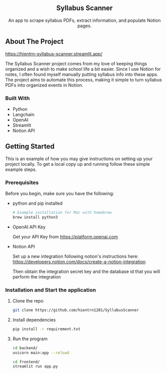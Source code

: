 <!-- PROJECT LOGO -->
<br />
<div align="center">

<h2 align="center">Syllabus Scanner</h2>

  <p align="center">
    An app to scrape syllabus PDFs, extract information, and populate Notion pages.
    <br />
  </p>
</div>

<!-- ABOUT THE PROJECT -->

## About The Project

https://hientrn-syllabus-scanner.streamlit.app/

The Syllabus Scanner project comes from my love of keeping things organized and a wish to make school life a bit easier. Since I use Notion for notes, I often found myself manually putting syllabus info into these apps. The project aims to automate this process, making it simple to turn syllabus PDFs into organized events in Notion.

### Built With

- Python
- Langchain
- OpenAI
- Streamlit
- Notion API

<!-- GETTING STARTED -->

## Getting Started

This is an example of how you may give instructions on setting up your project locally.
To get a local copy up and running follow these simple example steps.

### Prerequisites

Before you begin, make sure you have the following:

- python and pip installed

  ```sh
  # Example installation for Mac with homebrew
  brew install python3
  ```

- OpenAI API Key

  Get your API Key from https://platform.openai.com

- Notion API

  Set up a new integration following notion's instructions here: https://developers.notion.com/docs/create-a-notion-integration

  Then obtain the integration secret key and the database id that you will perform the integration

### Installation and Start the application

1. Clone the repo
   ```sh
   git clone https://github.com/hientrn1201/SyllabusScanner
   ```
2. Install dependencies
   ```sh
   pip install -r requirement.txt
   ```
3. Run the program

   ```sh
   cd backend/
   uvicorn main:app --reload

   cd frontend/
   streamlit run app.py
   ```
